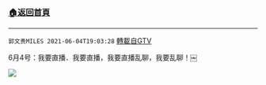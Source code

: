 ﻿###  [:house:返回首頁](https://github.com/ourhimalayas/txt)
---

`郭文贵MILES 2021-06-04T19:03:28` [轉載自GTV](https://gtv.org/web/#/UserInfo/5e596957357cc612d35a8044)

6月4号：我要直播．我要直播，我要直播乱聊，我要乱聊！￼

![](https://filegroup.gtv.org/cdn-cgi/image/width=600/https://filegroup.gtv.org/group8/web/20210604/19/03/0/5af2e182dfcccc3952ea261301902fc8.jpg)
